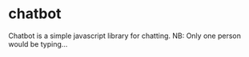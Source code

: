 # chatbot
Chatbot is a simple javascript library for chatting. NB: Only one person would be typing...
